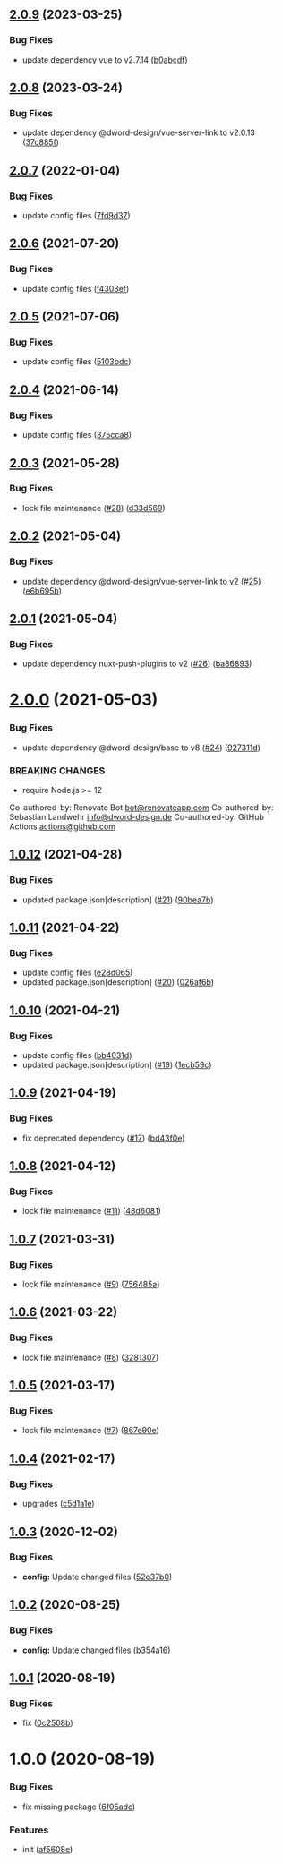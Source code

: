 ## [2.0.9](https://github.com/dword-design/nuxt-server-link/compare/v2.0.8...v2.0.9) (2023-03-25)


### Bug Fixes

* update dependency vue to v2.7.14 ([b0abcdf](https://github.com/dword-design/nuxt-server-link/commit/b0abcdfb4fbe5e3c071e730171cb0371a45df801))

## [2.0.8](https://github.com/dword-design/nuxt-server-link/compare/v2.0.7...v2.0.8) (2023-03-24)


### Bug Fixes

* update dependency @dword-design/vue-server-link to v2.0.13 ([37c885f](https://github.com/dword-design/nuxt-server-link/commit/37c885f475044ef2e30c5b1cd716d66d099af155))

## [2.0.7](https://github.com/dword-design/nuxt-server-link/compare/v2.0.6...v2.0.7) (2022-01-04)


### Bug Fixes

* update config files ([7fd9d37](https://github.com/dword-design/nuxt-server-link/commit/7fd9d37a0f2a3783675b969076832394a5bbc046))

## [2.0.6](https://github.com/dword-design/nuxt-server-link/compare/v2.0.5...v2.0.6) (2021-07-20)


### Bug Fixes

* update config files ([f4303ef](https://github.com/dword-design/nuxt-server-link/commit/f4303efa6e1ad9fe2326ec1f8b223281778d43ff))

## [2.0.5](https://github.com/dword-design/nuxt-server-link/compare/v2.0.4...v2.0.5) (2021-07-06)


### Bug Fixes

* update config files ([5103bdc](https://github.com/dword-design/nuxt-server-link/commit/5103bdc92f34335c597f0d032f7a2fa64a17fcb5))

## [2.0.4](https://github.com/dword-design/nuxt-server-link/compare/v2.0.3...v2.0.4) (2021-06-14)


### Bug Fixes

* update config files ([375cca8](https://github.com/dword-design/nuxt-server-link/commit/375cca8fd5f7813f4a80d37012cfd303f65f99ad))

## [2.0.3](https://github.com/dword-design/nuxt-server-link/compare/v2.0.2...v2.0.3) (2021-05-28)


### Bug Fixes

* lock file maintenance ([#28](https://github.com/dword-design/nuxt-server-link/issues/28)) ([d33d569](https://github.com/dword-design/nuxt-server-link/commit/d33d56910b99e570a481fa633e8533002d68f87e))

## [2.0.2](https://github.com/dword-design/nuxt-server-link/compare/v2.0.1...v2.0.2) (2021-05-04)


### Bug Fixes

* update dependency @dword-design/vue-server-link to v2 ([#25](https://github.com/dword-design/nuxt-server-link/issues/25)) ([e6b695b](https://github.com/dword-design/nuxt-server-link/commit/e6b695bf5c4944f1c5b281920fea770c8f3f2e6d))

## [2.0.1](https://github.com/dword-design/nuxt-server-link/compare/v2.0.0...v2.0.1) (2021-05-04)


### Bug Fixes

* update dependency nuxt-push-plugins to v2 ([#26](https://github.com/dword-design/nuxt-server-link/issues/26)) ([ba86893](https://github.com/dword-design/nuxt-server-link/commit/ba868935521560b202e37c862c9ffbdf14472049))

# [2.0.0](https://github.com/dword-design/nuxt-server-link/compare/v1.0.12...v2.0.0) (2021-05-03)


### Bug Fixes

* update dependency @dword-design/base to v8 ([#24](https://github.com/dword-design/nuxt-server-link/issues/24)) ([927311d](https://github.com/dword-design/nuxt-server-link/commit/927311df38ba9b4de0387a3064e093d3d9cd1ab9))


### BREAKING CHANGES

* require Node.js >= 12

Co-authored-by: Renovate Bot <bot@renovateapp.com>
Co-authored-by: Sebastian Landwehr <info@dword-design.de>
Co-authored-by: GitHub Actions <actions@github.com>

## [1.0.12](https://github.com/dword-design/nuxt-server-link/compare/v1.0.11...v1.0.12) (2021-04-28)


### Bug Fixes

* updated package.json[description] ([#21](https://github.com/dword-design/nuxt-server-link/issues/21)) ([90bea7b](https://github.com/dword-design/nuxt-server-link/commit/90bea7bc1ac492075dfb45349e668402171d394c))

## [1.0.11](https://github.com/dword-design/nuxt-server-link/compare/v1.0.10...v1.0.11) (2021-04-22)


### Bug Fixes

* update config files ([e28d065](https://github.com/dword-design/nuxt-server-link/commit/e28d06572bfb7077d381cce34a0b1fc28465f38b))
* updated package.json[description] ([#20](https://github.com/dword-design/nuxt-server-link/issues/20)) ([026af6b](https://github.com/dword-design/nuxt-server-link/commit/026af6b8023af88841490c62b707a1a7b9c5d443))

## [1.0.10](https://github.com/dword-design/nuxt-server-link/compare/v1.0.9...v1.0.10) (2021-04-21)


### Bug Fixes

* update config files ([bb4031d](https://github.com/dword-design/nuxt-server-link/commit/bb4031dea97007ea93485d635041d0375bcfa6a0))
* updated package.json[description] ([#19](https://github.com/dword-design/nuxt-server-link/issues/19)) ([1ecb59c](https://github.com/dword-design/nuxt-server-link/commit/1ecb59c5eef695ebfb17853e2d476f04252b95a9))

## [1.0.9](https://github.com/dword-design/nuxt-server-link/compare/v1.0.8...v1.0.9) (2021-04-19)


### Bug Fixes

* fix deprecated dependency ([#17](https://github.com/dword-design/nuxt-server-link/issues/17)) ([bd43f0e](https://github.com/dword-design/nuxt-server-link/commit/bd43f0e0192b3cf567fdaa49f44010e22b792600))

## [1.0.8](https://github.com/dword-design/nuxt-server-link/compare/v1.0.7...v1.0.8) (2021-04-12)


### Bug Fixes

* lock file maintenance ([#11](https://github.com/dword-design/nuxt-server-link/issues/11)) ([48d6081](https://github.com/dword-design/nuxt-server-link/commit/48d6081d2be1668edbb7cba60f11505d932d56ac))

## [1.0.7](https://github.com/dword-design/nuxt-server-link/compare/v1.0.6...v1.0.7) (2021-03-31)


### Bug Fixes

* lock file maintenance ([#9](https://github.com/dword-design/nuxt-server-link/issues/9)) ([756485a](https://github.com/dword-design/nuxt-server-link/commit/756485a77129799b0e9b174bd3b9b1b312cb4b6b))

## [1.0.6](https://github.com/dword-design/nuxt-server-link/compare/v1.0.5...v1.0.6) (2021-03-22)


### Bug Fixes

* lock file maintenance ([#8](https://github.com/dword-design/nuxt-server-link/issues/8)) ([3281307](https://github.com/dword-design/nuxt-server-link/commit/3281307dbf6679dd330621b3e6b60363757f43b9))

## [1.0.5](https://github.com/dword-design/nuxt-server-link/compare/v1.0.4...v1.0.5) (2021-03-17)


### Bug Fixes

* lock file maintenance ([#7](https://github.com/dword-design/nuxt-server-link/issues/7)) ([867e90e](https://github.com/dword-design/nuxt-server-link/commit/867e90ebbb7aa80cce5ea3ad6604a26808922a5c))

## [1.0.4](https://github.com/dword-design/nuxt-server-link/compare/v1.0.3...v1.0.4) (2021-02-17)


### Bug Fixes

* upgrades ([c5d1a1e](https://github.com/dword-design/nuxt-server-link/commit/c5d1a1e7d1b4eefbbfa75b935b5552967849749e))

## [1.0.3](https://github.com/dword-design/nuxt-server-link/compare/v1.0.2...v1.0.3) (2020-12-02)


### Bug Fixes

* **config:** Update changed files ([52e37b0](https://github.com/dword-design/nuxt-server-link/commit/52e37b08386a00a38e1a0a95314466ab4298a310))

## [1.0.2](https://github.com/dword-design/nuxt-server-link/compare/v1.0.1...v1.0.2) (2020-08-25)


### Bug Fixes

* **config:** Update changed files ([b354a16](https://github.com/dword-design/nuxt-server-link/commit/b354a16ec8c917a7e0c8a702cedba0ec55c425e3))

## [1.0.1](https://github.com/dword-design/nuxt-server-link/compare/v1.0.0...v1.0.1) (2020-08-19)


### Bug Fixes

* fix ([0c2508b](https://github.com/dword-design/nuxt-server-link/commit/0c2508b75ff3db05dcbc1bea5b27493b379f856c))

# 1.0.0 (2020-08-19)


### Bug Fixes

* fix missing package ([6f05adc](https://github.com/dword-design/nuxt-server-link/commit/6f05adce79a88f1448bde747687606149ee27a18))


### Features

* init ([af5608e](https://github.com/dword-design/nuxt-server-link/commit/af5608e8d4132b56e96b6e5dc20c2b51be549620))
